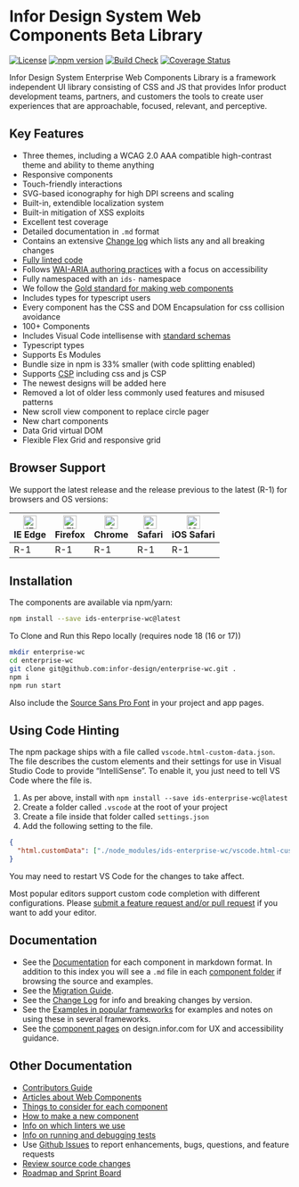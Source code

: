 # Infor Design System Web Components Beta Library

[![License](https://img.shields.io/badge/License-Apache%202.0-blue.svg)](https://opensource.org/licenses/Apache-2.0)
[![npm version](https://badge.fury.io/js/ids-enterprise-wc.svg)](https://badge.fury.io/js/ids-enterprise-wc)
[![Build Check](https://github.com/infor-design/enterprise-wc/actions/workflows/ci.yml/badge.svg)](https://github.com/infor-design/enterprise-wc/actions/workflows/ci.yml)
[![Coverage Status](https://coveralls.io/repos/github/infor-design/enterprise-wc/badge.svg?branch=main)](https://coveralls.io/github/infor-design/enterprise-wc?branch=main)

Infor Design System Enterprise Web Components Library is a framework independent UI library consisting of CSS and JS that provides Infor product development teams, partners, and customers the tools to create user experiences that are approachable, focused, relevant, and perceptive.

## Key Features

- Three themes, including a WCAG 2.0 AAA compatible high-contrast theme and ability to theme anything
- Responsive components
- Touch-friendly interactions
- SVG-based iconography for high DPI screens and scaling
- Built-in, extendible localization system
- Built-in mitigation of XSS exploits
- Excellent test coverage
- Detailed documentation in `.md` format
- Contains an extensive [Change log](./doc/CHANGELOG.md) which lists any and all breaking changes
- [Fully linted code](./doc/LINTING.md)
- Follows [WAI-ARIA authoring practices](https://www.w3.org/TR/wai-aria-practices-1.1/#keyboard-interaction-12) with a focus on accessibility
- Fully namespaced with an `ids-` namespace
- We follow the [Gold standard for making web components](https://github.com/webcomponents/gold-standard/wiki)
- Includes types for typescript users
- Every component has the CSS and DOM Encapsulation for css collision avoidance
- 100+ Components
- Includes Visual Code intellisense with [standard schemas](https://github.com/webcomponents/custom-elements-manifest)
- Typescript types
- Supports Es Modules
- Bundle size in npm is 33% smaller (with code splitting enabled)
- Supports [CSP](https://developer.mozilla.org/en-US/docs/Web/HTTP/CSP) including css and js CSP
- The newest designs will be added here
- Removed a lot of older less commonly used features and misused patterns
- New scroll view component to replace circle pager
- New chart components
- Data Grid virtual DOM
- Flexible Flex Grid and responsive grid

## Browser Support

We support the latest release and the release previous to the latest (R-1) for browsers and OS versions:

<!-- markdownlint-disable MD013 MD033 -->
| [<img src="https://raw.githubusercontent.com/alrra/browser-logos/master/src/edge/edge_48x48.png" alt="IE / Edge" width="24px" height="24px" />](http://godban.github.io/browsers-support-badges/)</br>IE Edge | [<img src="https://raw.githubusercontent.com/alrra/browser-logos/master/src/firefox/firefox_48x48.png" alt="Firefox" width="24px" height="24px" />](http://godban.github.io/browsers-support-badges/)</br>Firefox | [<img src="https://raw.githubusercontent.com/alrra/browser-logos/master/src/chrome/chrome_48x48.png" alt="Chrome" width="24px" height="24px" />](http://godban.github.io/browsers-support-badges/)</br>Chrome | [<img src="https://raw.githubusercontent.com/alrra/browser-logos/master/src/safari/safari_48x48.png" alt="Safari" width="24px" height="24px" />](http://godban.github.io/browsers-support-badges/)</br>Safari | [<img src="https://raw.githubusercontent.com/alrra/browser-logos/master/src/safari-ios/safari-ios_48x48.png" alt="iOS Safari" width="24px" height="24px" />](http://godban.github.io/browsers-support-badges/)</br>iOS Safari |
| --------- | --------- | --------- | --------- | --------- |
| R-1 | R-1 | R-1| R-1| R-1

<!-- markdownlint-enable MD013 MD033 -->

## Installation

The components are available via npm/yarn:

```sh
npm install --save ids-enterprise-wc@latest
```

To Clone and Run this Repo locally (requires node 18 (16 or 17))

```sh
mkdir enterprise-wc
cd enterprise-wc
git clone git@github.com:infor-design/enterprise-wc.git .
npm i
npm run start
```

Also include the [Source Sans Pro Font](https://github.com/infor-design/ids-foundation/blob/main/fonts/README.md) in your project and app pages.

## Using Code Hinting

The npm package ships with a file called `vscode.html-custom-data.json`. The file describes the custom elements and their settings for use in Visual Studio Code to provide “IntelliSense”. To enable it, you just need to tell VS Code where the file is.

1. As per above, install with `npm install --save ids-enterprise-wc@latest`
1. Create a folder called `.vscode` at the root of your project
1. Create a file inside that folder called `settings.json`
1. Add the following setting to the file.

```json
{
  "html.customData": ["./node_modules/ids-enterprise-wc/vscode.html-custom-data.json"]
}
```

You may need to restart VS Code for the changes to take affect.

Most popular editors support custom code completion with different configurations. Please [submit a feature request and/or pull request](https://github.com/infor-design/enterprise-wc/issues/new/choose) if you want to add your editor.

## Documentation

- See the [Documentation](doc/DOCUMENTATION.md) for each component in markdown format. In addition to this index you will see a `.md` file in each [component folder](https://github.com/infor-design/enterprise-wc/tree/main/src/components) if browsing the source and examples.
- See the [Migration Guide](doc/MIGRATION-GUIDE.md).
- See the [Change Log](doc/CHANGELOG.md) for info and breaking changes by version.
- See the [Examples in popular frameworks](https://github.com/infor-design/enterprise-wc-examples) for examples and notes on using these in several frameworks.
- See the [component pages](https://design.infor.com/components/overview/) on design.infor.com for UX and accessibility guidance.

## Other Documentation

- [Contributors Guide](doc/CONTRIBUTING.md)
- [Articles about Web Components](doc/ARTICLES.md)
- [Things to consider for each component](doc/CHECKLIST.md)
- [How to make a new component](doc/COMPONENTS.md)
- [Info on which linters we use](doc/LINTING.md)
- [Info on running and debugging tests](doc/TESTING.md)
- Use [Github Issues](https://github.com/infor-design/enterprise-wc/issues) to report enhancements, bugs, questions, and feature requests
- [Review source code changes](https://github.com/infor-design/enterprise-wc/pulls)
- [Roadmap and Sprint Board](https://github.com/orgs/infor-design/projects)
